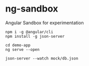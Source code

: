 # ng-sandbox
Angular Sandbox for experimentation

```
npm i -g @angular/cli
npm install -g json-server
```

```
cd demo-app
ng serve --open
```

```
json-server --watch mock/db.json
```